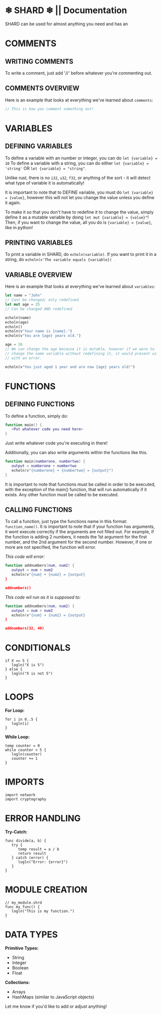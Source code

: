 # ❄ SHARD ❄ || Documentation

SHARD can be used for almost anything you need and has an 

# COMMENTS

## WRITING COMMENTS
To write a comment, just add '//' before whatever you're commenting out.

## COMMENTS OVERVIEW
Here is an example that looks at everything we've learned about ``comments``:
```rust
// This is how you comment something out!
```


# VARIABLES

## DEFINING VARIABLES
To define a variable with an number or integer, you can do ``let {variable} = 10``
To define a variable with a string, you can do either ``let {variable} = 'string'`` OR ``let {variable} = "string"``.

Unlike rust, there is no ``i32``, ``u32``, ``f32``, or anything of the sort - it will detect what type of variable it is automatically!

It is important to note that to DEFINE variable, you must do ``let {variable} = {value}``, however this will not let you change the value unless
you define it again.

To make it so that you don't have to redefine it to change the value, simply define it as a mutable variable by doing ``let mut {variable} = {value}"``!
Then, if you want to change the value, all you do is ``{variable} = {value}``, like in python!

## PRINTING VARIABLES
To print a variable in SHARD, do ``echoln(variable)``. If you want to print it in a string, do ``echoln(v'The variable equals {variable})``

## VARIABLE OVERVIEW
Here is an example that looks at everything we've learned about ``variables``:
```rust
let name = "John"
// Cant be changed; only redefined
let mut age = 25
// Can be changed AND redefined

echoln(name)
echoln(age)
echoln()
echoln(v"Your name is {name}.")
echoln(v"You are {age} years old.")

age = 26
// We can change the age because it is mutable, however if we were to
// change the name variable without redefining it, it would present us
// with an error.

echoln(v"You just aged 1 year and are now {age} years old!")
```


# FUNCTIONS
## DEFINING FUNCTIONS
To define a function, simply do:
```lua
function main() {
   <Put whatever code you need here>
}
```
Just write whatever code you're executing in there!

Additionally, you can also write arguments within the functions like this.
```lua
function main(numberone, numbertwo) {
   output = numberone + numbertwo
   echoln(v"{numberone} + {numbertwo} = {output}")
}
```
It is important to note that functions must be called in order to be executed, with the exception of the main() function, that will run automatically if it exists. Any other function must be called to be executed.

## CALLING FUNCTIONS
To call a function, just type the functions name in this format: ``function_name()``.
It is important to note that if your function has arguments, it wont execute correctly if the arguments are not filled out.
For example, if the function is adding 2 numbers, it needs the 1st argument for the first number, and the 2nd argument for the second number. However, if one or more are not specified, the function will error.

*This code will error:*
```lua
function addnumbers(num, num2) {
   output = num + num2
   echoln(v"{num} + {num2} = {output}
}

addnumbers()

```

*This code wil run as it is supposed to:*
```lua
function addnumbers(num, num2) {
   output = num + num2
   echoln(v"{num} + {num2} = {output}
}

addnumbers(32, 40)

```

# CONDITIONALS
``` 
if X == 5 {
   logln("X is 5")
} else {
   logln("X is not 5")
}
```

# LOOPS
**For Loop:**
```
for i in 0..5 {
   logln(i)
}
```

**While Loop:**
```
temp counter = 0
while counter < 5 {
   logln(counter)
   counter += 1
}
```

# IMPORTS
``` 
import network
import cryptography
```

# ERROR HANDLING
**Try-Catch:**
```
func divide(a, b) {
   try {
      temp result = a / b
      return result
   } catch (error) {
      logln("Error: {error}")
   }
}
```

# MODULE CREATION
```
// my_module.shrd
func my_func() {
   logln("This is my function.")
}
```

# DATA TYPES
**Primitive Types:**
- String
- Integer
- Boolean
- Float

**Collections:**
- Arrays
- HashMaps (similar to JavaScript objects)

Let me know if you'd like to add or adjust anything!
